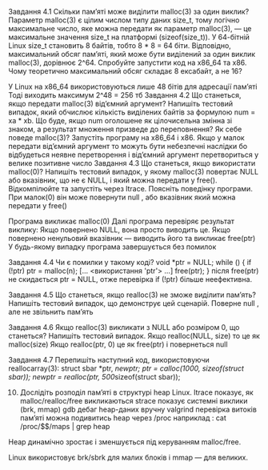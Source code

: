 
Завдання 4.1
Скільки пам’яті може виділити malloc(3) за один виклик?
Параметр malloc(3) є цілим числом типу даних size_t, тому логічно максимальне число, яке можна передати як параметр malloc(3), — це максимальне значення size_t на платформі (sizeof(size_t)). У 64-бітній Linux size_t становить 8 байтів, тобто 8 * 8 = 64 біти. Відповідно, максимальний обсяг пам’яті, який може бути виділений за один виклик malloc(3), дорівнює 2^64. Спробуйте запустити код на x86_64 та x86. Чому теоретично максимальний обсяг складає 8 ексабайт, а не 16?
 
У Linux на x86_64 використовуються лише 48 бітів для адресації пам’яті 
Тоді виходить максимум 2^48 = 256 тб 
Завдання 4.2
Що станеться, якщо передати malloc(3) від’ємний аргумент? Напишіть тестовий випадок, який обчислює кількість виділених байтів за формулою num = xa * xb. Що буде, якщо num оголошене як цілочисельна змінна зі знаком, а результат множення призведе до переповнення? Як себе поведе malloc(3)? Запустіть програму на x86_64 і x86.
Якщо у малок передати від’ємний аргумент то можуть бути небезпечні наслідки бо відбудеться неявне перетворення і від’ємний аргумент перетвориться у велике позитивне число 
Завдання 4.3
Що станеться, якщо використати malloc(0)? Напишіть тестовий випадок, у якому malloc(3) повертає NULL або вказівник, що не є NULL, і який можна передати у free(). Відкомпілюйте та запустіть через ltrace. Поясніть поведінку програми.
При малок(0) він може повернути null , або вказівник який можна передати у free()
 
Програма викликає malloc(0)
Далі програма перевіряє результат виклику:
Якщо повернено NULL, вона просто виводить це.
Якщо повернено ненульовий вказівник — виводить його та викликає free(ptr)
У будь-якому випадку програма завершується без помилок



Завдання 4.4
Чи є помилки у такому коді?
void *ptr = NULL;
while (<some-condition-is-true>) {
    if (!ptr)
        ptr = malloc(n);
    [... <використання 'ptr'> ...]
    free(ptr);
}
після free(ptr) не скидається ptr = NULL, отже перевірка if (!ptr) більше неефективна.

Завдання 4.5
Що станеться, якщо realloc(3) не зможе виділити пам’ять? Напишіть тестовий випадок, що демонструє цей сценарій.
Поверне null , але не звільнить пам’ять
 
Завдання 4.6
Якщо realloc(3) викликати з NULL або розміром 0, що станеться? Напишіть тестовий випадок.
Якщо realloc(NULL, size) то це як malloc(size)
Якщо realloc(ptr, 0) це як free(ptr) і повернеться null 
 
Завдання 4.7
Перепишіть наступний код, використовуючи reallocarray(3):
struct sbar *ptr, *newptr;
ptr = calloc(1000, sizeof(struct sbar));
newptr = realloc(ptr, 500*sizeof(struct sbar));
 
10. Дослідіть розподіл пам’яті в структурі heap Linux.
ltrace	показує, як malloc/realloc/free викликаються
strace	показує системні виклики (brk, mmap)
gdb	дебаг heap-даних вручну
valgrind	перевірка витоків пам’яті
можна подивитись heap через /proc
наприклад :
cat /proc/$$/maps | grep heap
 
Heap динамічно зростає і зменшується під керуванням malloc/free.

Linux використовує brk/sbrk для малих блоків і mmap — для великих.
